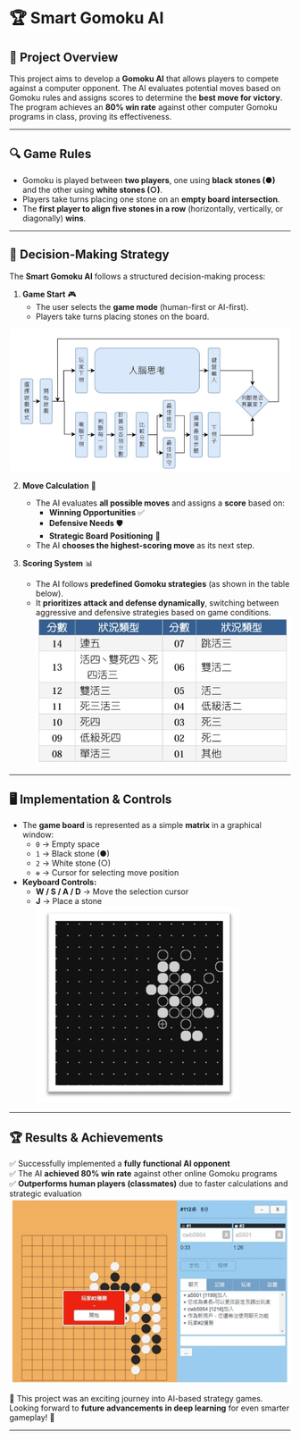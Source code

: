 # 🏆 Smart Gomoku AI  

## 🎯 Project Overview  
This project aims to develop a **Gomoku AI** that allows players to compete against a computer opponent. The AI evaluates potential moves based on Gomoku rules and assigns scores to determine the **best move for victory**. The program achieves an **80% win rate** against other computer Gomoku programs in class, proving its effectiveness.  

---

## 🔍 Game Rules  
- Gomoku is played between **two players**, one using **black stones (●)** and the other using **white stones (○)**.  
- Players take turns placing one stone on an **empty board intersection**.  
- The **first player to align five stones in a row** (horizontally, vertically, or diagonally) **wins**.  

---

## 🧠 Decision-Making Strategy  
The **Smart Gomoku AI** follows a structured decision-making process:  
1. **Game Start** 🎮  
   - The user selects the **game mode** (human-first or AI-first).  
   - Players take turns placing stones on the board.

![](image/F2.jpeg)

2. **Move Calculation** 🔢  
   - The AI evaluates **all possible moves** and assigns a **score** based on:  
     - **Winning Opportunities** ✅  
     - **Defensive Needs** 🛡️  
     - **Strategic Board Positioning** 📌  
   - The AI **chooses the highest-scoring move** as its next step.  

3. **Scoring System** 📊  
   - The AI follows **predefined Gomoku strategies** (as shown in the table below).  
   - It **prioritizes attack and defense dynamically**, switching between aggressive and defensive strategies based on game conditions.  
![Table 1](image/B1.jpeg)
---

## 🖥️ Implementation & Controls  
- The **game board** is represented as a simple **matrix** in a graphical window:  
  - `0` → Empty space  
  - `1` → Black stone (●)  
  - `2` → White stone (○)  
  - `⊕` → Cursor for selecting move position  
- **Keyboard Controls:**  
  - **W / S / A / D** → Move the selection cursor  
  - **J** → Place a stone  
![](image/F1.jpeg)
---

## 🏆 Results & Achievements  
✅ Successfully implemented a **fully functional AI opponent**  
✅ The AI **achieved 80% win rate** against other online Gomoku programs  
✅ **Outperforms human players (classmates)** due to faster calculations and strategic evaluation  
![](image/F3.jpeg)

🎉 This project was an exciting journey into AI-based strategy games. Looking forward to **future advancements in deep learning** for even smarter gameplay! 🚀  

---
